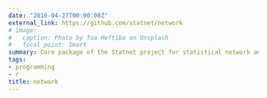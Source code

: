 ```yaml
---
date: "2016-04-27T00:00:00Z"
external_link: https://github.com/statnet/network
# image:
#   caption: Photo by Toa Heftiba on Unsplash
#   focal_point: Smart
summary: Core package of the Statnet project for statistical network analysis.
tags:
- programming
- r
title: network
---
```

